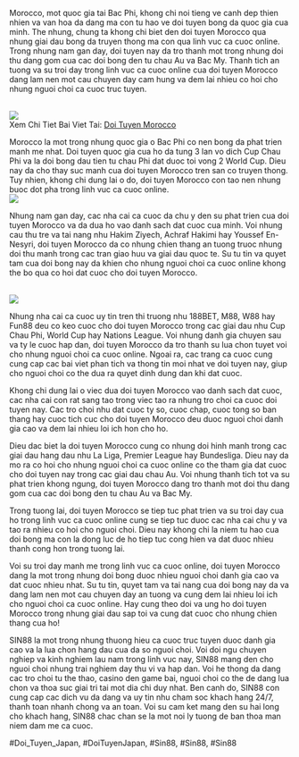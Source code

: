 <p>Morocco, mot quoc gia tai Bac Phi, khong chi noi tieng ve canh dep thien nhien va van hoa da dang ma con tu hao ve doi tuyen bong da quoc gia cua minh. The nhung, chung ta khong chi biet den doi tuyen Morocco qua nhung giai dau bong da truyen thong ma con qua linh vuc ca cuoc online. Trong nhung nam gan day, doi tuyen nay da tro thanh mot trong nhung doi thu dang gom cua cac doi bong den tu chau Au va Bac My. Thanh tich an tuong va su troi day trong linh vuc ca cuoc online cua doi tuyen Morocco dang lam nen mot cau chuyen day cam hung va dem lai nhieu co hoi cho nhung nguoi choi ca cuoc truc tuyen.</p><br><img src="https://broadgateinfo.net/wp-content/uploads/2025/02/doi-tuyen-belgium.webp"></br>
Xem Chi Tiet Bai Viet Tai: <a href="https://broadgateinfo.net/doi-tuyen-morocco/">Doi Tuyen Morocco</a><p>Morocco la mot trong nhung quoc gia o Bac Phi co nen bong da phat trien manh me nhat. Doi tuyen quoc gia cua ho da tung 3 lan vo dich Cup Chau Phi va la doi bong dau tien tu chau Phi dat duoc toi vong 2 World Cup. Dieu nay da cho thay suc manh cua doi tuyen Morocco tren san co truyen thong. Tuy nhien, khong chi dung lai o do, doi tuyen Morocco con tao nen nhung buoc dot pha trong linh vuc ca cuoc online.<br><img src="https://broadgateinfo.net/wp-content/uploads/2025/02/doi-tuyen-morocco-1.webp"></br><p>Nhung nam gan day, cac nha cai ca cuoc da chu y den su phat trien cua doi tuyen Morocco va da dua ho vao danh sach dat cuoc cua minh. Voi nhung cau thu tre va tai nang nhu Hakim Ziyech, Achraf Hakimi hay Youssef En-Nesyri, doi tuyen Morocco da co nhung chien thang an tuong truoc nhung doi thu manh trong cac tran giao huu va giai dau quoc te. Su tu tin va quyet tam cua doi bong nay da khien cho nhung nguoi choi ca cuoc online khong the bo qua co hoi dat cuoc cho doi tuyen Morocco.</p><br><img src="https://broadgateinfo.net/wp-content/uploads/2025/02/doi-tuyen-serbia.webp"></br><p>Nhung nha cai ca cuoc uy tin tren thi truong nhu 188BET, M88, W88 hay Fun88 deu co keo cuoc cho doi tuyen Morocco trong cac giai dau nhu Cup Chau Phi, World Cup hay Nations League. Voi nhung danh gia chuyen sau va ty le cuoc hap dan, doi tuyen Morocco da tro thanh su lua chon tuyet voi cho nhung nguoi choi ca cuoc online. Ngoai ra, cac trang ca cuoc cung cung cap cac bai viet phan tich va thong tin moi nhat ve doi tuyen nay, giup cho nguoi choi co the dua ra quyet dinh dung dan khi dat cuoc.<p>Khong chi dung lai o viec dua doi tuyen Morocco vao danh sach dat cuoc, cac nha cai con rat sang tao trong viec tao ra nhung tro choi ca cuoc doi tuyen nay. Cac tro choi nhu dat cuoc ty so, cuoc chap, cuoc tong so ban thang hay cuoc tich cuc cho doi tuyen Morocco deu duoc nguoi choi danh gia cao va dem lai nhieu loi ich hon cho ho.</p><p>Dieu dac biet la doi tuyen Morocco cung co nhung doi hinh manh trong cac giai dau hang dau nhu La Liga, Premier League hay Bundesliga. Dieu nay da mo ra co hoi cho nhung nguoi choi ca cuoc online co the tham gia dat cuoc cho doi tuyen nay trong cac giai dau chau Au. Voi nhung thanh tich tot va su phat trien khong ngung, doi tuyen Morocco dang tro thanh mot doi thu dang gom cua cac doi bong den tu chau Au va Bac My.<p>Trong tuong lai, doi tuyen Morocco se tiep tuc phat trien va su troi day cua ho trong linh vuc ca cuoc online cung se tiep tuc duoc cac nha cai chu y va tao ra nhieu co hoi cho nguoi choi. Dieu nay khong chi la niem tu hao cua doi bong ma con la dong luc de ho tiep tuc cong hien va dat duoc nhieu thanh cong hon trong tuong lai.</p><p>Voi su troi day manh me trong linh vuc ca cuoc online, doi tuyen Morocco dang la mot trong nhung doi bong duoc nhieu nguoi choi danh gia cao va dat cuoc nhieu nhat. Su tu tin, quyet tam va tai nang cua doi bong nay da va dang lam nen mot cau chuyen day an tuong va cung dem lai nhieu loi ich cho nguoi choi ca cuoc online. Hay cung theo doi va ung ho doi tuyen Morocco trong nhung giai dau sap toi va cung dat cuoc cho nhung chien thang cua ho!</p><p>SIN88 la mot trong nhung thuong hieu ca cuoc truc tuyen duoc danh gia cao va la lua chon hang dau cua da so nguoi choi. Voi doi ngu chuyen nghiep va kinh nghiem lau nam trong linh vuc nay, SIN88 mang den cho nguoi choi nhung trai nghiem day thu vi va hap dan. Voi he thong da dang cac tro choi tu the thao, casino den game bai, nguoi choi co the de dang lua chon va thoa suc giai tri tai mot dia chi duy nhat. Ben canh do, SIN88 con cung cap cac dich vu da dang va uy tin nhu cham soc khach hang 24/7, thanh toan nhanh chong va an toan. Voi su cam ket mang den su hai long cho khach hang, SIN88 chac chan se la mot noi ly tuong de ban thoa man niem dam me ca cuoc.</p>
#Doi_Tuyen_Japan, #DoiTuyenJapan, #Sin88, #Sin88, #Sin88
